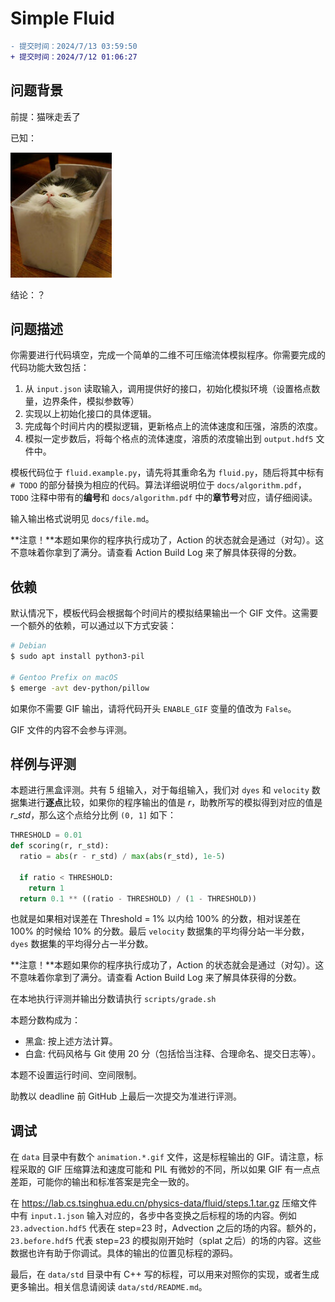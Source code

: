 # Simple Fluid

```diff
- 提交时间：2024/7/13 03:59:50
+ 提交时间：2024/7/12 01:06:27
```

## 问题背景

前提：猫咪走丢了

已知：

![Fluid](docs/liquid.jpg)

结论：？

## 问题描述

你需要进行代码填空，完成一个简单的二维不可压缩流体模拟程序。你需要完成的代码功能大致包括：

1. 从 `input.json` 读取输入，调用提供好的接口，初始化模拟环境（设置格点数量，边界条件，模拟参数等）
2. 实现以上初始化接口的具体逻辑。
3. 完成每个时间片内的模拟逻辑，更新格点上的流体速度和压强，溶质的浓度。
4. 模拟一定步数后，将每个格点的流体速度，溶质的浓度输出到 `output.hdf5` 文件中。

模板代码位于 `fluid.example.py`，请先将其重命名为 `fluid.py`，随后将其中标有 `# TODO` 的部分替换为相应的代码。算法详细说明位于 `docs/algorithm.pdf`， `TODO` 注释中带有的**编号**和 `docs/algorithm.pdf` 中的**章节号**对应，请仔细阅读。

输入输出格式说明见 `docs/file.md`。

**注意！**本题如果你的程序执行成功了，Action 的状态就会是通过（对勾）。这不意味着你拿到了满分。请查看 Action Build Log 来了解具体获得的分数。

## 依赖

默认情况下，模板代码会根据每个时间片的模拟结果输出一个 GIF 文件。这需要一个额外的依赖，可以通过以下方式安装：

```bash
# Debian
$ sudo apt install python3-pil

# Gentoo Prefix on macOS
$ emerge -avt dev-python/pillow
```

如果你不需要 GIF 输出，请将代码开头 `ENABLE_GIF` 变量的值改为 `False`。

GIF 文件的内容不会参与评测。

## 样例与评测

本题进行黑盒评测。共有 5 组输入，对于每组输入，我们对 `dyes` 和 `velocity` 数据集进行**逐点**比较，如果你的程序输出的值是 $r$，助教所写的模拟得到对应的值是 $r\_std$，那么这个点给分比例 `(0, 1]` 如下：

```python
THRESHOLD = 0.01
def scoring(r, r_std):
  ratio = abs(r - r_std) / max(abs(r_std), 1e-5)

  if ratio < THRESHOLD:
    return 1
  return 0.1 ** ((ratio - THRESHOLD) / (1 - THRESHOLD))
```

也就是如果相对误差在 Threshold = 1% 以内给 100% 的分数，相对误差在 100% 的时候给 10% 的分数。最后 `velocity` 数据集的平均得分站一半分数，`dyes` 数据集的平均得分占一半分数。

**注意！**本题如果你的程序执行成功了，Action 的状态就会是通过（对勾）。这不意味着你拿到了满分。请查看 Action Build Log 来了解具体获得的分数。

在本地执行评测并输出分数请执行 `scripts/grade.sh`

本题分数构成为：

- 黑盒: 按上述方法计算。
- 白盒: 代码风格与 Git 使用 20 分（包括恰当注释、合理命名、提交日志等）。

本题不设置运行时间、空间限制。

助教以 deadline 前 GitHub 上最后一次提交为准进行评测。

## 调试
在 `data` 目录中有数个 `animation.*.gif` 文件，这是标程输出的 GIF。请注意，标程采取的 GIF 压缩算法和速度可能和 PIL 有微妙的不同，所以如果 GIF 有一点点差距，可能你的输出和标准答案是完全一致的。

在 https://lab.cs.tsinghua.edu.cn/physics-data/fluid/steps.1.tar.gz 压缩文件中有 `input.1.json` 输入对应的，各步中各变换之后标程的场的内容。例如 `23.advection.hdf5` 代表在 step=23 时，Advection 之后的场的内容。额外的，`23.before.hdf5` 代表 step=23 的模拟刚开始时（splat 之后）的场的内容。这些数据也许有助于你调试。具体的输出的位置见标程的源码。

最后，在 `data/std` 目录中有 C++ 写的标程，可以用来对照你的实现，或者生成更多输出。相关信息请阅读 `data/std/README.md`。
